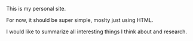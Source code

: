 This is my personal site.

For now, it should be super simple, moslty just using HTML.

I would like to summarize all interesting things I think about and research.
